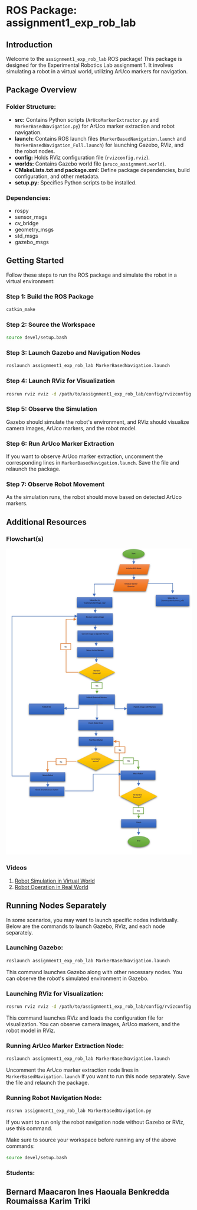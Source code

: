 # ROS Package: assignment1_exp_rob_lab

## Introduction

Welcome to the `assignment1_exp_rob_lab` ROS package! This package is designed for the Experimental Robotics Lab assignment 1. It involves simulating a robot in a virtual world, utilizing ArUco markers for navigation.

## Package Overview

### Folder Structure:

- **src:** Contains Python scripts (`ArUcoMarkerExtractor.py` and `MarkerBasedNavigation.py`) for ArUco marker extraction and robot navigation.
- **launch:** Contains ROS launch files (`MarkerBasedNavigation.launch` and `MarkerBasedNavigation_Full.launch`) for launching Gazebo, RViz, and the robot nodes.
- **config:** Holds RViz configuration file (`rvizconfig.rviz`).
- **worlds:** Contains Gazebo world file (`aruco_assignment.world`).
- **CMakeLists.txt and package.xml:** Define package dependencies, build configuration, and other metadata.
- **setup.py:** Specifies Python scripts to be installed.

### Dependencies:

- rospy
- sensor_msgs
- cv_bridge
- geometry_msgs
- std_msgs
- gazebo_msgs

## Getting Started

Follow these steps to run the ROS package and simulate the robot in a virtual environment:

### Step 1: Build the ROS Package

```bash
catkin_make
```

### Step 2: Source the Workspace

```bash
source devel/setup.bash
```

### Step 3: Launch Gazebo and Navigation Nodes

```bash
roslaunch assignment1_exp_rob_lab MarkerBasedNavigation.launch
```

### Step 4:  Launch RViz for Visualization

```bash
rosrun rviz rviz -d /path/to/assignment1_exp_rob_lab/config/rvizconfig.rviz
```
### Step 5: Observe the Simulation

Gazebo should simulate the robot's environment, and RViz should visualize camera images, ArUco markers, and the robot model.

### Step 6:  Run ArUco Marker Extraction

If you want to observe ArUco marker extraction, uncomment the corresponding lines in `MarkerBasedNavigation.launch`. Save the file and relaunch the package.

### Step 7: Observe Robot Movement

As the simulation runs, the robot should move based on detected ArUco markers.

## Additional Resources

### Flowchart(s)

![Alt Text](media/flowchart.jpg)


### Videos

1. [Robot Simulation in Virtual World](link_to_video1)
2. [Robot Operation in Real World](link_to_video2)






## Running Nodes Separately

In some scenarios, you may want to launch specific nodes individually. Below are the commands to launch Gazebo, RViz, and each node separately.

### Launching Gazebo:

```bash
roslaunch assignment1_exp_rob_lab MarkerBasedNavigation.launch
```

This command launches Gazebo along with other necessary nodes. You can observe the robot's simulated environment in Gazebo.

### Launching RViz for Visualization:

```bash
rosrun rviz rviz -d /path/to/assignment1_exp_rob_lab/config/rvizconfig.rviz
```

This command launches RViz and loads the configuration file for visualization. You can observe camera images, ArUco markers, and the robot model in RViz.

### Running ArUco Marker Extraction Node:

```bash
roslaunch assignment1_exp_rob_lab MarkerBasedNavigation.launch
```

Uncomment the ArUco marker extraction node lines in `MarkerBasedNavigation.launch` if you want to run this node separately. Save the file and relaunch the package.

### Running Robot Navigation Node:

```bash
rosrun assignment1_exp_rob_lab MarkerBasedNavigation.py
```

If you want to run only the robot navigation node without Gazebo or RViz, use this command.

Make sure to source your workspace before running any of the above commands:

```bash
source devel/setup.bash
```
 ### Students:
Bernard Maacaron
Ines Haouala
Benkredda Roumaissa
Karim Triki
----
